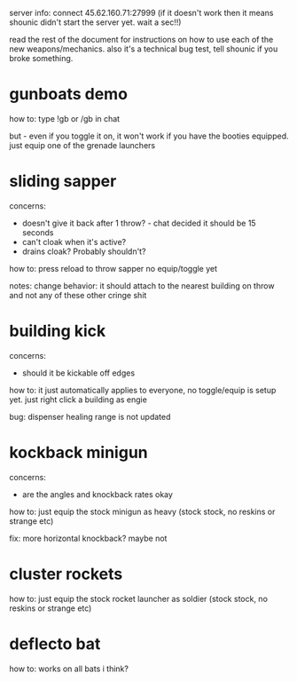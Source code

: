 server info: connect 45.62.160.71:27999 (if it doesn't work then it means shounic didn't start the server yet. wait a sec!!)

read the rest of the document for instructions on how to use each of the new weapons/mechanics. also it's a technical bug test, tell shounic if you broke something. 

# gunboats demo

how to:
type !gb or /gb in chat

but - even if you toggle it on, it won't work if you have the booties equipped. just equip one of the grenade launchers

# sliding sapper


concerns:
- doesn't give it back after 1 throw? - chat decided it should be 15 seconds
- can't cloak when it's active?
- drains cloak? Probably shouldn't?

how to:
press reload to throw sapper
no equip/toggle yet

notes:
change behavior: it should attach to the nearest building on throw and not any of these other cringe shit

# building kick

concerns:
- should it be kickable off edges

how to:
it just automatically applies to everyone, no toggle/equip is setup yet. just right click a building as engie

bug: dispenser healing range is not updated

# kockback minigun

concerns:
- are the angles and knockback rates okay

how to:
just equip the stock minigun as heavy (stock stock, no reskins or strange etc)

fix: more horizontal knockback? maybe not

# cluster rockets

how to:
just equip the stock rocket launcher as soldier (stock stock, no reskins or strange etc)

# deflecto bat

how to:
works on all bats i think?
